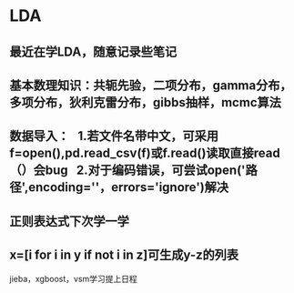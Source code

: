 # LDA
最近在学LDA，随意记录些笔记
-------------------
基本数理知识：共轭先验，二项分布，gamma分布，多项分布，狄利克雷分布，gibbs抽样，mcmc算法
-------------------
数据导入：
   1.若文件名带中文，可采用f=open(),pd.read_csv(f)或f.read()读取直接read（）会bug
   2.对于编码错误，可尝试open('路径',encoding=''，errors='ignore')解决
-------------------
正则表达式下次学一学
-------------------
x=[i for i in y if not i in z]可生成y-z的列表
-------------------
jieba，xgboost，vsm学习提上日程
